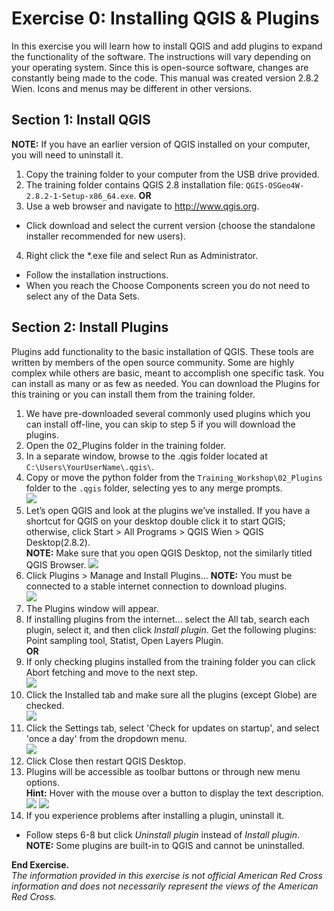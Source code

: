 # Exercise 0: Installing QGIS & Plugins
In this exercise you will learn how to install QGIS and add plugins to expand the functionality of the software. The instructions will vary depending on your operating system. Since this is open-source software, changes are constantly being made to the code. This manual was created version 2.8.2 Wien. Icons and menus may be different in other versions.

## Section 1: Install QGIS

**NOTE:** If you have an earlier version of QGIS installed on your computer, you will need to uninstall it.

1. Copy the training folder to your computer from the USB drive provided.
2. The training folder contains QGIS 2.8 installation file: `QGIS-OSGeo4W-2.8.2-1-Setup-x86_64.exe`.
 **OR**
3. Use a web browser and navigate to http://www.qgis.org.
 - Click download and select the current version (choose the standalone installer recommended for new users).
4. Right click the \*.exe file and select Run as Administrator.
 - Follow the installation instructions.
 - When you reach the Choose Components screen you do not need to select any of the Data Sets.

## Section 2: Install Plugins
Plugins add functionality to the basic installation of QGIS. These tools are written by members of the open source community. Some are highly complex while others are basic, meant to accomplish one specific task. You can install as many or as few as needed. You can download the Plugins for this training or you can install them from the training folder.

1. We have pre-downloaded several commonly used plugins which you can install off-line, you can skip to step 5 if you will download the plugins.  
2. Open the 02_Plugins folder in the training folder.  
3. In a separate window, browse to the .qgis folder located at `C:\Users\YourUserName\.qgis\`.
4. Copy or move the python folder from the `Training_Workshop\02_Plugins` folder to the `.qgis` folder, selecting yes to any merge prompts.  
 ![][merge]
5. Let’s open QGIS and look at the plugins we’ve installed. If you have a shortcut for QGIS on your desktop double click it to start QGIS; otherwise, click Start > All Programs > QGIS Wien > QGIS Desktop(2.8.2).  
 **NOTE:** Make sure that you open QGIS Desktop, not the similarly titled QGIS Browser.
 ![][desktopicon]
6. Click Plugins > Manage and Install Plugins…
 **NOTE:** You must be connected to a stable internet connection to download plugins.  
 ![][pluginsmenu]
7. The Plugins window will appear.
8. If installing plugins from the internet… select the All tab, search each plugin, select it, and then click *Install plugin*. Get the following plugins: Point sampling tool, Statist, Open Layers Plugin.  
 **OR**
9. If only checking plugins installed from the training folder you can click Abort fetching and move to the next step.  
 ![][abortfetching]
10. Click the Installed tab and make sure all the plugins (except Globe) are checked.  
 ![][installedplugins]
11. Click the Settings tab, select 'Check for updates on startup', and select 'once a day' from the dropdown menu.  
 ![][settingstab]
12. Click Close then restart QGIS Desktop.
13. Plugins will be accessible as toolbar buttons or through new menu options.  
 **Hint:** Hover with the mouse over a button to display the text description.
 ![][pointsampling-icon]
 ![][openlayers-menu]
14. If you experience problems after installing a plugin, uninstall it.
 - Follow steps 6-8 but click *Uninstall plugin* instead of *Install plugin*.  
 **NOTE:** Some plugins are built-in to QGIS and cannot be uninstalled.

**End Exercise.**  
*The information provided in this exercise is not official American Red Cross information and does not necessarily represent the views of the American Red Cross.*

[merge]: https://raw.githubusercontent.com/AmericanRedCross/QGIS_Training/master/img_v2.8/exercise0_01_merge.png
[desktopicon]: https://raw.githubusercontent.com/AmericanRedCross/QGIS_Training/master/img_v2.8/exercise0_02_desktopicon.png
[pluginsmenu]: https://raw.githubusercontent.com/AmericanRedCross/QGIS_Training/master/img_v2.8/exercise0_03_pluginsmenu.png
[abortfetching]: https://raw.githubusercontent.com/AmericanRedCross/QGIS_Training/master/img_v2.8/exercise0_04_abortfetching.png
[installedplugins]: https://raw.githubusercontent.com/AmericanRedCross/QGIS_Training/master/img_v2.8/exercise0_05_installedplugins.png
[settingstab]: https://raw.githubusercontent.com/AmericanRedCross/QGIS_Training/master/img_v2.8/exercise0_06_settingstab.png
[pointsampling-icon]: https://raw.githubusercontent.com/AmericanRedCross/QGIS_Training/master/img_v2.8/exercise0_07_pointsampling-icon.png
[openlayers-menu]: https://raw.githubusercontent.com/AmericanRedCross/QGIS_Training/master/img_v2.8/exercise0_08_openlayers-menu.png
